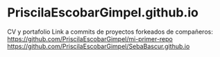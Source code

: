 # PriscilaEscobarGimpel.github.io
CV y portafolio
Link a commits de proyectos forkeados de compañeros:
https://github.com/PriscilaEscobarGimpel/mi-primer-repo
https://github.com/PriscilaEscobarGimpel/SebaBascur.github.io
